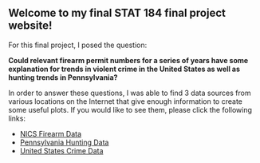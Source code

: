 ## Welcome to my final STAT 184 final project website!

For this final project, I posed the question:

**Could relevant firearm permit numbers for a series of years have some explanation for trends in violent crime in the United States as well as hunting trends in Pennsylvania?**

In order to answer these questions, I was able to find 3 data sources from various locations on the Internet that give enough information to create some useful plots. If you would like to see them, please click the following links:

* [NICS Firearm Data](https://raw.githubusercontent.com/BuzzFeedNews/nics-firearm-background-checks/master/data/nics-firearm-background-checks.csv)
* [Pennsylvania Hunting Data](https://raw.githubusercontent.com/ljbasom/Final-Project/master/PAHuntingData.csv)
* [United States Crime Data](https://raw.githubusercontent.com/ljbasom/Final-Project/master/USCrime.csv)

